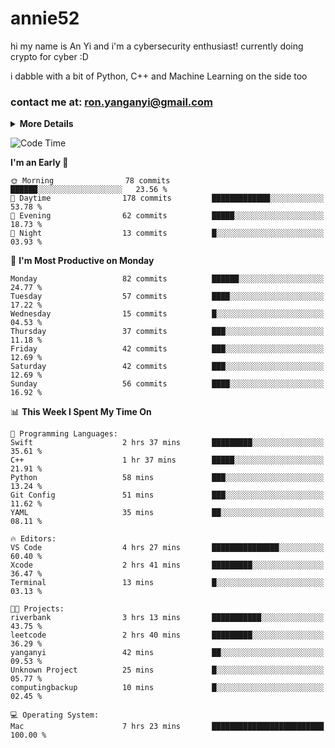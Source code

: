 # annie52 

hi my name is An Yi and i'm a cybersecurity enthusiast!
currently doing crypto for cyber :D

i dabble with a bit of Python, C++ and Machine Learning on the side too

<!--
![trophy](https://github-profile-trophy.vercel.app/?username=yanganyi&theme=discord&no-frame=true&no-bg=false&margin-w=4&row=1)
-->

### contact me at: ron.yanganyi@gmail.com

<details>
<summary>
  <strong>More Details</strong>
</summary>
<br/>

**main langs**

![Python](https://img.shields.io/badge/-Python-black?style=for-the-badge&logo=python)
![C++](https://img.shields.io/badge/-C%2B%2B-black?style=for-the-badge&logo=c%2B%2B)
![Swift](https://img.shields.io/badge/-Swift-black?style=for-the-badge&logo=swift)

**dev envs**

![VSCode](https://img.shields.io/badge/-VS_Code-black?style=for-the-badge&logo=visualstudiocode)
![Figma](https://img.shields.io/badge/-Figma-black?style=for-the-badge&logo=figma)
![XCode](https://img.shields.io/badge/-XCode-black?style=for-the-badge&logo=xcode)
![Github](https://img.shields.io/badge/-Github-black?style=for-the-badge&logo=github)

**browsers**

![Arc Browser](https://img.shields.io/badge/-Arc-black?style=for-the-badge&logo=arc)
![Opera GX](https://img.shields.io/badge/-Opera_GX-black?style=for-the-badge&logo=operagx)
![Firefox](https://img.shields.io/badge/-Firefox-black?style=for-the-badge&logo=firefox)

**devices**

![macOS](https://img.shields.io/badge/-macOS-black?style=for-the-badge&logo=macos)
![Kali Linux](https://img.shields.io/badge/-Kali-black?style=for-the-badge&logo=kalilinux)
![Windows](https://img.shields.io/badge/-Windows-black?style=for-the-badge&logo=windows11)
![Android](https://img.shields.io/badge/-Android-black?style=for-the-badge&logo=android)

</details>

<!--START_SECTION:waka-->
![Code Time](http://img.shields.io/badge/Code%20Time-8%20hrs%2029%20mins-blue)

**I'm an Early 🐤** 

```text
🌞 Morning                78 commits          ██████░░░░░░░░░░░░░░░░░░░   23.56 % 
🌆 Daytime                178 commits         █████████████░░░░░░░░░░░░   53.78 % 
🌃 Evening                62 commits          █████░░░░░░░░░░░░░░░░░░░░   18.73 % 
🌙 Night                  13 commits          █░░░░░░░░░░░░░░░░░░░░░░░░   03.93 % 
```
📅 **I'm Most Productive on Monday** 

```text
Monday                   82 commits          ██████░░░░░░░░░░░░░░░░░░░   24.77 % 
Tuesday                  57 commits          ████░░░░░░░░░░░░░░░░░░░░░   17.22 % 
Wednesday                15 commits          █░░░░░░░░░░░░░░░░░░░░░░░░   04.53 % 
Thursday                 37 commits          ███░░░░░░░░░░░░░░░░░░░░░░   11.18 % 
Friday                   42 commits          ███░░░░░░░░░░░░░░░░░░░░░░   12.69 % 
Saturday                 42 commits          ███░░░░░░░░░░░░░░░░░░░░░░   12.69 % 
Sunday                   56 commits          ████░░░░░░░░░░░░░░░░░░░░░   16.92 % 
```


📊 **This Week I Spent My Time On** 

```text
💬 Programming Languages: 
Swift                    2 hrs 37 mins       █████████░░░░░░░░░░░░░░░░   35.61 % 
C++                      1 hr 37 mins        █████░░░░░░░░░░░░░░░░░░░░   21.91 % 
Python                   58 mins             ███░░░░░░░░░░░░░░░░░░░░░░   13.24 % 
Git Config               51 mins             ███░░░░░░░░░░░░░░░░░░░░░░   11.62 % 
YAML                     35 mins             ██░░░░░░░░░░░░░░░░░░░░░░░   08.11 % 

🔥 Editors: 
VS Code                  4 hrs 27 mins       ███████████████░░░░░░░░░░   60.40 % 
Xcode                    2 hrs 41 mins       █████████░░░░░░░░░░░░░░░░   36.47 % 
Terminal                 13 mins             █░░░░░░░░░░░░░░░░░░░░░░░░   03.13 % 

🐱‍💻 Projects: 
riverbank                3 hrs 13 mins       ███████████░░░░░░░░░░░░░░   43.75 % 
leetcode                 2 hrs 40 mins       █████████░░░░░░░░░░░░░░░░   36.29 % 
yanganyi                 42 mins             ██░░░░░░░░░░░░░░░░░░░░░░░   09.53 % 
Unknown Project          25 mins             █░░░░░░░░░░░░░░░░░░░░░░░░   05.77 % 
computingbackup          10 mins             █░░░░░░░░░░░░░░░░░░░░░░░░   02.45 % 

💻 Operating System: 
Mac                      7 hrs 23 mins       █████████████████████████   100.00 % 
```


<!--END_SECTION:waka-->

<!--
## a little background

- I am currently studying at [Hwa Chong Junior College](https://www.hci.edu.sg/), subject combi P CP M E
- Currently doing CTFs and [Leetcode](https://leetcode.com/) daily challenges
- Fluent in English and Chinese, learning Russian and Indonesian

<a href="">
  <img align="centre" src="https://github-readme-stats.vercel.app/api?username=yanganyi&count_private=true&include_all_commits=true&show_icons=true&title_color=007bff&text_color=e7e7e7&icon_color=007bff&bg_color=171c28" />
<a />
-->



<!--
![Top Langs](https://github-readme-stats.vercel.app/api/top-langs/?username=yanganyi&layout=compact&title_color=007bff&text_color=e7e7e7&icon_color=007bff&bg_color=171c28)
-->

<!--
**yanganyi/yanganyi** is a ✨ _special_ ✨ repository because its `README.md` (this file) appears on your GitHub profile.

Here are some ideas to get you started:

- 🔭 I’m currently working on ...
- 🌱 I’m currently learning ...
- 👯 I’m looking to collaborate on ...
- 🤔 I’m looking for help with ...
- 💬 Ask me about ...
- 📫 How to reach me: ...
- 😄 Pronouns: ...
- ⚡ Fun fact: ...
-->
